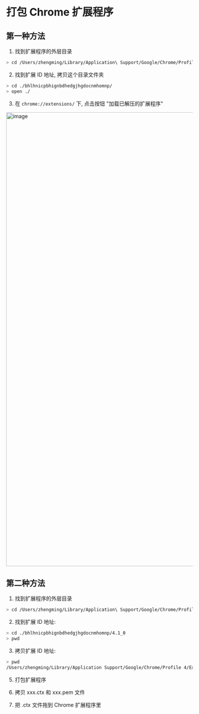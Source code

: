 # 打包 Chrome 扩展程序

## 第一种方法

1. 找到扩展程序的外层目录

```bash
> cd /Users/zhengming/Library/Application\ Support/Google/Chrome/Profile\ 4/Extensions/
```

2. 找到扩展 ID 地址, 拷贝这个目录文件夹

```bash
> cd ./bhlhnicpbhignbdhedgjhgdocnmhomnp/
> open ./
```

3. 在 `chrome://extensions/` 下, 点击按钮 "加载已解压的扩展程序"

<img width="1224" alt="image" src="https://github.com/user-attachments/assets/e3f8e3da-5680-4f0e-8a2c-ee6b25c97803">

## 第二种方法

1. 找到扩展程序的外层目录

```bash
> cd /Users/zhengming/Library/Application\ Support/Google/Chrome/Profile\ 4/Extensions/
```

2. 找到扩展 ID 地址:

```bash
> cd ./bhlhnicpbhignbdhedgjhgdocnmhomnp/4.1_0
> pwd
```

3. 拷贝扩展 ID 地址:

```bash
> pwd
/Users/zhengming/Library/Application Support/Google/Chrome/Profile 4/Extensions/bhlhnicpbhignbdhedgjhgdocnmhomnp/4.1_0
```

5. 打包扩展程序

6. 拷贝 xxx.ctx 和 xxx.pem 文件

7. 把 .ctx 文件拖到 Chrome 扩展程序里
